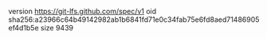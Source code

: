 version https://git-lfs.github.com/spec/v1
oid sha256:a23966c64b49142982ab1b6841fd71e0c34fab75e6fd8aed71486905ef4d1b5e
size 9439

